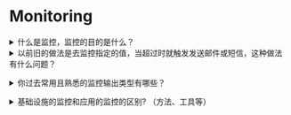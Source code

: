 # Monitoring

<details>
<summary>什么是监控，监控的目的是什么？</summary><br><b>
</b></details>

<details>
<summary>以前旧的做法是去监控指定的值，当超过时就触发发送邮件或短信，这种做法有什么问题？</summary><br><b>

需要运维人员经常去检查为什么会超出范围，以及思考如何解决问题，这会耗费大量时间。
最好是在需要人进行实际操作时再提醒，并且能实现一些相关进程自动修复，不需要人介入。

</b></details>

<details>
<summary>你过去常用且熟悉的监控输出类型有哪些？</summary><br><b>

Alerts 告警
Tickets 标签
Logging 日志
</b></details>

<details>
<summary>基础设施的监控和应用的监控的区别? （方法、工具等）</summary><br><b>

</b></details>

